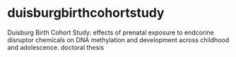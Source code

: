 # duisburgbirthcohortstudy
Duisburg Birth Cohort Study: effects of prenatal exposure to endcorine disruptor chemicals on DNA methylation and development across childhood and adolescence.
doctoral thesis

